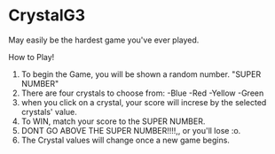 # CrystalG3

May easily be the hardest game you've ever played. 

How to Play!
1. To begin the Game, you will be shown a random number. "SUPER NUMBER"
2. There are four crystals to choose from:
    -Blue
    -Red
    -Yellow
    -Green
3. when you click on a crystal, your score will increse by the selected crystals' value.
4. To WIN, match your score to the SUPER NUMBER.
5. DONT GO ABOVE THE SUPER NUMBER!!!!,, or you'll lose :o.
6. The Crystal values will change once a new game begins.
